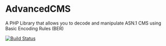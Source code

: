# AdvancedCMS
A PHP Library that allows you to decode and manipulate ASN.1 CMS using Basic Encoding Rules (BER)

[![Build Status](https://travis-ci.org/Falseclock/AdvancedCMS.svg?branch=master)](https://travis-ci.org/Falseclock/AdvancedCMS)